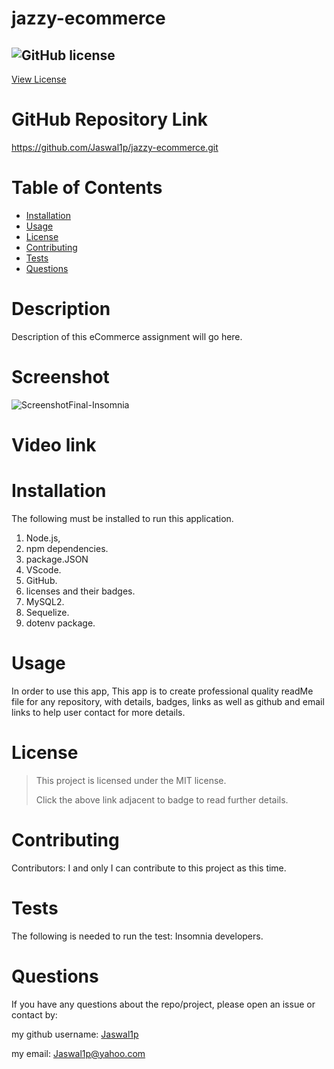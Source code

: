# jazzy-ecommerce
 
 ## ![GitHub license](https://img.shields.io/badge/License-MIT-yellow.svg) 
[View License](https://opensource.org/licenses/MIT) 
 
 # GitHub Repository Link
 https://github.com/Jaswal1p/jazzy-ecommerce.git

 # Table of Contents
 * [Installation](#installation)
 * [Usage](#usage)
 * [License](#license)
 * [Contributing](#Contributing)
 * [Tests](#tests)
 * [Questions](#questions)
 
 # Description
Description of this eCommerce assignment will go here.


 # Screenshot
 ![ScreenshotFinal-Insomnia](https://user-images.githubusercontent.com/92233527/155860837-774019b3-3a46-417e-97e8-4bc0fcb19ba9.png)

 # Video link
 

 # Installation
  The following must be installed to run this application. 
  1. Node.js, 
  2. npm dependencies.
  3. package.JSON
  4. VScode.
  5. GitHub.
  6. licenses and their badges.
  7. MySQL2. 
  8. Sequelize.
  9. dotenv package.


 # Usage
 In order to use this app, This app is to create professional quality readMe file for any repository, with details, badges, links as well as github and email links to help user contact for more details.

 # License 
 > This project is licensed under the MIT license.
 >
 > Click the above link adjacent to badge to read further details.
 
 # Contributing
 Contributors: I and only I can contribute to this project as this time.  

 # Tests
 The following is needed to run the test: Insomnia developers. 

 # Questions
 If you have any questions about the repo/project, please open an issue or contact by: 
 
 my github username: [Jaswal1p](https://github.com/Jaswal1p) 
 
 my email: Jaswal1p@yahoo.com